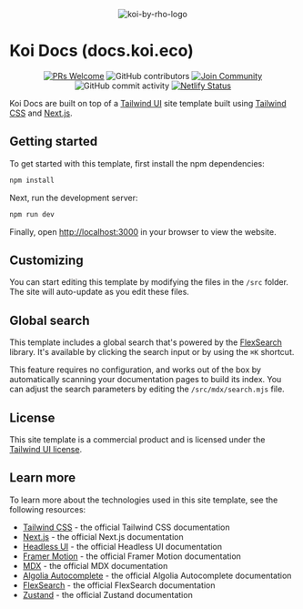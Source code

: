 <p align="center">
  <img alt="koi-by-rho-logo" src="https://github.com/RhoImpact/docs.koi.eco/blob/main/src/images/logos-internal/github-banner-koi-by-rho.webp">
</p>

# Koi Docs (docs.koi.eco)

<p align="center">
  <a href='http://makeapullrequest.com'><img alt='PRs Welcome' src='https://img.shields.io/badge/PRs-welcome-brightgreen.svg?style=shields'/></a>
  <img alt="GitHub contributors" src="https://img.shields.io/github/contributors/RhoImpact/docs.koi.eco"/>
  <a href='https://product.koi.eco'><img alt="Join Community" src="https://img.shields.io/badge/community-join-blue"/></a>
  <img alt="GitHub commit activity" src="https://img.shields.io/github/commit-activity/m/RhoImpact/docs.koi.eco"/>
  <a href='https://app.netlify.com/sites/koi-docs/deploys'><img alt="Netlify Status" src="https://api.netlify.com/api/v1/badges/23094999-3b88-4a3f-8040-ec49d6ba1069/deploy-status"/></a>
</p>

Koi Docs are built on top of 
a [Tailwind UI](https://tailwindui.com) site template built using [Tailwind CSS](https://tailwindcss.com) and [Next.js](https://nextjs.org).

## Getting started

To get started with this template, first install the npm dependencies:

```bash
npm install
```

Next, run the development server:

```bash
npm run dev
```

Finally, open [http://localhost:3000](http://localhost:3000) in your browser to view the website.

## Customizing

You can start editing this template by modifying the files in the `/src` folder. The site will auto-update as you edit these files.

## Global search

This template includes a global search that's powered by the [FlexSearch](https://github.com/nextapps-de/flexsearch) library. It's available by clicking the search input or by using the `⌘K` shortcut.

This feature requires no configuration, and works out of the box by automatically scanning your documentation pages to build its index. You can adjust the search parameters by editing the `/src/mdx/search.mjs` file.

## License

This site template is a commercial product and is licensed under the [Tailwind UI license](https://tailwindui.com/license).

## Learn more

To learn more about the technologies used in this site template, see the following resources:

- [Tailwind CSS](https://tailwindcss.com/docs) - the official Tailwind CSS documentation
- [Next.js](https://nextjs.org/docs) - the official Next.js documentation
- [Headless UI](https://headlessui.dev) - the official Headless UI documentation
- [Framer Motion](https://www.framer.com/docs/) - the official Framer Motion documentation
- [MDX](https://mdxjs.com/) - the official MDX documentation
- [Algolia Autocomplete](https://www.algolia.com/doc/ui-libraries/autocomplete/introduction/what-is-autocomplete/) - the official Algolia Autocomplete documentation
- [FlexSearch](https://github.com/nextapps-de/flexsearch) - the official FlexSearch documentation
- [Zustand](https://docs.pmnd.rs/zustand/getting-started/introduction) - the official Zustand documentation
